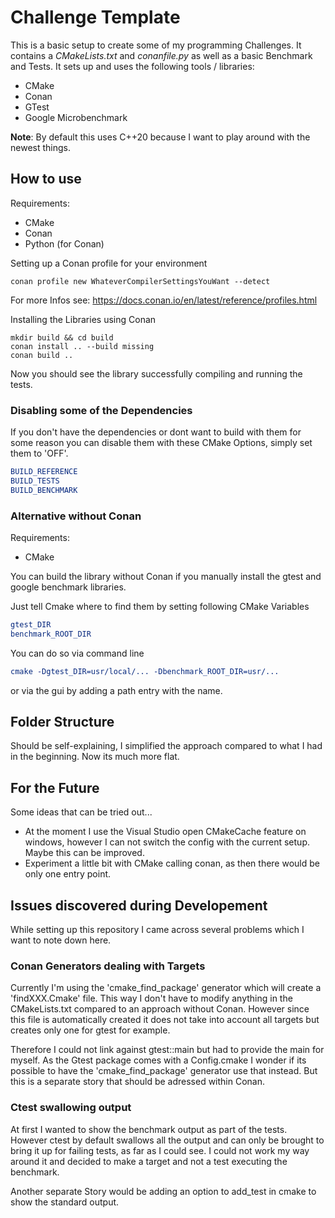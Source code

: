 # Challenge Template

This is a basic setup to create some of my programming Challenges. It contains a *CMakeLists.txt* and *conanfile.py* as well as a basic Benchmark and Tests. It sets up and uses the following tools / libraries:

* CMake
* Conan
* GTest
* Google Microbenchmark

**Note**: By default this uses C++20 because I want to play around with the newest things.

## How to use

Requirements:

* CMake
* Conan
* Python (for Conan)

Setting up a Conan profile for your environment

```shell
conan profile new WhateverCompilerSettingsYouWant --detect
```

For more Infos see: https://docs.conan.io/en/latest/reference/profiles.html

Installing the Libraries using Conan

```shell
mkdir build && cd build
conan install .. --build missing
conan build ..
```

Now you should see the library successfully compiling and running the tests.

### Disabling some of the Dependencies

If you don't have the dependencies or dont want to build with them for some reason you can disable them with these CMake Options, simply set them to 'OFF'.

```cmake
BUILD_REFERENCE
BUILD_TESTS
BUILD_BENCHMARK
```

### Alternative without Conan

Requirements:

* CMake

You can build the library without Conan if you manually install the gtest and google benchmark libraries.

Just tell Cmake where to find them by setting following CMake Variables

```cmake
gtest_DIR
benchmark_ROOT_DIR
```

You can do so via command line

```cmake
cmake -Dgtest_DIR=usr/local/... -Dbenchmark_ROOT_DIR=usr/...
```

or via the gui by adding a path entry with the name.

## Folder Structure

Should be self-explaining, I simplified the approach compared to what I had in the beginning. Now its much more flat.

## For the Future

Some ideas that can be tried out...

* At the moment I use the Visual Studio open CMakeCache feature on windows, however I can not switch the config with the current setup. Maybe this can be improved.
* Experiment a little bit with CMake calling conan, as then there would be only one entry point.

## Issues discovered during Developement

While setting up this repository I came across several problems which I want to note down here.

### Conan Generators dealing with Targets

Currently I'm using the 'cmake_find_package' generator which will create a 'findXXX.Cmake' file. This way I don't have to modify anything in the CMakeLists.txt compared to an approach without Conan. However since this file is automatically created it does not take into account all targets but creates only one for gtest for example.

Therefore I could not link against gtest::main but had to provide the main for myself. As the Gtest package comes with a Config.cmake I wonder if its possible to have the 'cmake_find_package' generator use that instead. But this is a separate story that should be adressed within Conan.

### Ctest swallowing output

At first I wanted to show the benchmark output as part of the tests. However ctest by default swallows all the output and can only be brought to bring it up for failing tests, as far as I could see. I could not work my way around it and decided to make a target and not a test executing the benchmark.

Another separate Story would be adding an option to add_test in cmake to show the standard output.
